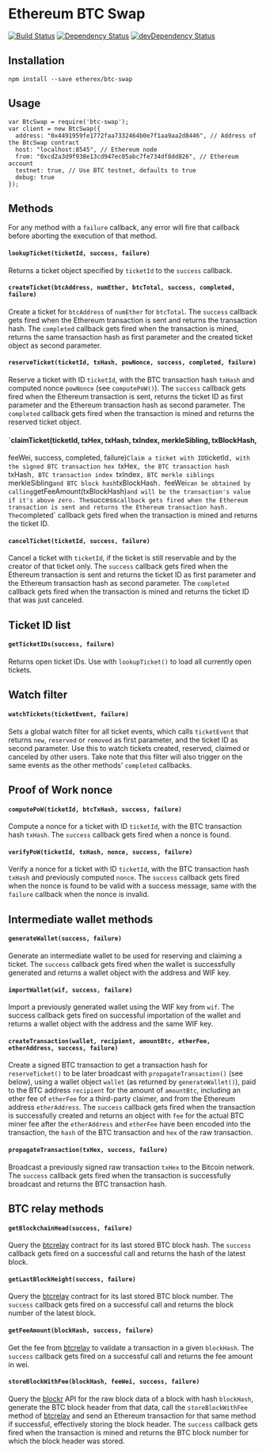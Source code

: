# Ethereum BTC Swap
[![Build Status](https://travis-ci.org/etherex/btc-swap.svg)](https://travis-ci.org/etherex/btc-swap)
[![Dependency Status](https://david-dm.org/etherex/btc-swap.svg)](https://david-dm.org/etherex/btc-swap)
[![devDependency Status](https://david-dm.org/etherex/btc-swap/dev-status.svg)](https://david-dm.org/etherex/btc-swap#info=devDependencies)

## Installation
```
npm install --save etherex/btc-swap
```

## Usage
```
var BtcSwap = require('btc-swap');
var client = new BtcSwap({
  address: "0x4491959fe1772faa7332464b0e7f1aa9aa2d8446", // Address of the BtcSwap contract
  host: "localhost:8545", // Ethereum node
  from: "0xcd2a3d9f938e13cd947ec05abc7fe734df8dd826", // Ethereum account
  testnet: true, // Use BTC testnet, defaults to true
  debug: true
});
```

## Methods
For any method with a `failure` callback, any error will fire that callback
before aborting the execution of that method.

#### `lookupTicket(ticketId, success, failure)`
Returns a ticket object specified by `ticketId` to the `success` callback.

#### `createTicket(btcAddress, numEther, btcTotal, success, completed, failure)`
Create a ticket for `btcAddress` of `numEther` for `btcTotal`. The `success`
callback gets fired when the Ethereum transaction is sent and returns the
transaction hash. The `completed` callback gets fired when the transaction
is mined, returns the same transaction hash as first parameter and the created
ticket object as second parameter.

#### `reserveTicket(ticketId, txHash, powNonce, success, completed, failure)`
Reserve a ticket with ID `ticketId`, with the BTC transaction hash `txHash`
and computed nonce `powNonce` (see `computePoW()`). The `success` callback
gets fired when the Ethereum transaction is sent, returns the ticket ID as
first parameter and the Ethereum transaction hash as second parameter. The
`completed` callback gets fired when the transaction is mined and returns the
reserved ticket object.

#### `claimTicket(ticketId, txHex, txHash, txIndex, merkleSibling, txBlockHash,
  feeWei, success, completed, failure)`
Claim a ticket with ID `ticketId`, with the signed BTC transaction hex `txHex`,
the BTC transaction hash `txHash`, BTC transaction index `txIndex`, BTC merkle
siblings `merkleSibling` and BTC block hash `txBlockHash`. `feeWei` can be
obtained by calling `getFeeAmount(txBlockHash)` and will be the transaction's
value if it's above zero. The `success` callback gets fired when the Ethereum
transaction is sent and returns the Ethereum transaction hash. The `completed`
callback gets fired when the transaction is mined and returns the ticket ID.

#### `cancelTicket(ticketId, success, failure)`
Cancel a ticket with `ticketId`, if the ticket is still reservable and by
the creator of that ticket only. The `success` callback gets fired when the
Ethereum transaction is sent and returns the ticket ID as first parameter and
the Ethereum transaction hash as second parameter. The `completed` callback gets
fired when the transaction is mined and returns the ticket ID that was just
canceled.

## Ticket ID list
#### `getTicketIDs(success, failure)`
Returns open ticket IDs. Use with `lookupTicket()` to load all currently open
tickets.

## Watch filter
#### `watchTickets(ticketEvent, failure)`
Sets a global watch filter for all ticket events, which calls `ticketEvent` that
returns `new`, `reserved` or `removed` as first parameter, and the ticket ID
as second parameter. Use this to watch tickets created, reserved, claimed or
canceled by other users. Take note that this filter will also trigger on the
same events as the other methods' `completed` callbacks.

## Proof of Work nonce
#### `computePoW(ticketId, btcTxHash, success, failure)`
Compute a nonce for a ticket with ID `ticketId`, with the BTC transaction hash
`txHash`. The `success` callback gets fired when a nonce is found.

#### `verifyPoW(ticketId, txHash, nonce, success, failure)`
Verify a nonce for a ticket with ID `ticketId`, with the BTC transaction hash
`txHash` and previously computed `nonce`. The `success` callback gets fired
when the nonce is found to be valid with a success message, same with the
`failure` callback when the nonce is invalid.

## Intermediate wallet methods
#### `generateWallet(success, failure)`
Generate an intermediate wallet to be used for reserving and claiming a ticket.
The `success` callback gets fired when the wallet is successfully generated and
returns a wallet object with the address and WIF key.

#### `importWallet(wif, success, failure)`
Import a previously generated wallet using the WIF key from `wif`. The success
callback gets fired on successful importation of the wallet and returns a
wallet object with the address and the same WIF key.

#### `createTransaction(wallet, recipient, amountBtc, etherFee, etherAddress, success, failure)`
Create a signed BTC transaction to get a transaction hash for `reserveTicket()`
to be later broadcast with `propagateTransaction()` (see below), using a
wallet object `wallet` (as returned by `generateWallet()`), paid to the BTC
address `recipient` for the amount of `amountBtc`, including an ether fee of
`etherFee` for a third-party claimer, and from the Ethereum address
`etherAddress`. The `success` callback gets fired when the transaction is
successfully created and returns an object with `fee` for the actual BTC miner
fee after the `etherAddress` and `etherFee` have been encoded into the
transaction, the `hash` of the BTC transaction and `hex` of the raw transaction.

#### `propagateTransaction(txHex, success, failure)`
Broadcast a previously signed raw transaction `txHex` to the Bitcoin network.
The `success` callback gets fired when the transaction is successfully broadcast
and returns the BTC transaction hash.

## BTC relay methods
#### `getBlockchainHead(success, failure)`
Query the [btcrelay](https://github.com/ethereum/btcrelay) contract for its last
stored BTC block hash. The `success` callback gets fired on a successful call
and returns the hash of the latest block.

#### `getLastBlockHeight(success, failure)`
Query the [btcrelay](https://github.com/ethereum/btcrelay) contract for its last
stored BTC block number. The `success` callback gets fired on a successful call
and returns the block number of the latest block.

#### `getFeeAmount(blockHash, success, failure)`
Get the fee from [btcrelay](https://github.com/ethereum/btcrelay) to validate a
transaction in a given `blockHash`. The `success` callback gets fired on a
successful call and returns the fee amount in wei.

#### `storeBlockWithFee(blockHash, feeWei, success, failure)`
Query the [blockr](https://blockr.io) API for the raw block data of a block
with hash `blockHash`, generate the BTC block header from that data, call the
`storeBlockWithFee` method of [btcrelay](https://github.com/ethereum/btcrelay)
and send an Ethereum transaction for that same method if successful, effectively
storing the block header. The `success` callback gets fired when the transaction
is mined and returns the BTC block number for which the block header was stored.
